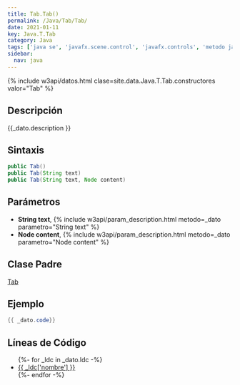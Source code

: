 ```yaml
---
title: Tab.Tab()
permalink: /Java/Tab/Tab/
date: 2021-01-11
key: Java.T.Tab
category: Java
tags: ['java se', 'javafx.scene.control', 'javafx.controls', 'metodo java', 'JavaFX 2.0']
sidebar: 
  nav: java
---
```


{% include w3api/datos.html clase=site.data.Java.T.Tab.constructores valor="Tab" %}

## Descripción
{{_dato.description }}

## Sintaxis
~~~java
public Tab()
public Tab(String text)
public Tab(String text, Node content)
~~~

## Parámetros
* **String text**,  {% include w3api/param_description.html metodo=_dato parametro="String text" %}
* **Node content**,  {% include w3api/param_description.html metodo=_dato parametro="Node content" %}

## Clase Padre
[Tab](/Java/Tab/)

## Ejemplo
~~~java
{{ _dato.code}}
~~~

## Líneas de Código
<ul>
{%- for _ldc in _dato.ldc -%}
   <li>
       <a href="{{_ldc['url'] }}">{{ _ldc['nombre'] }}</a>
   </li>
{%- endfor -%}
</ul>
